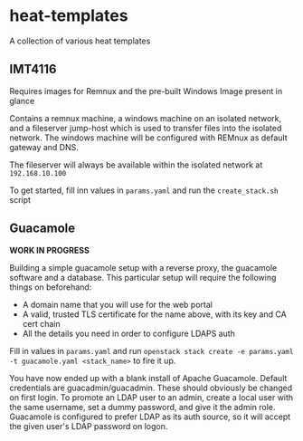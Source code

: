 # heat-templates
A collection of various heat templates

## IMT4116
Requires images for Remnux and the pre-built Windows Image present in glance

Contains a remnux machine, a windows machine on an isolated network, and a fileserver jump-host which is used to transfer files into the isolated network. The windows machine will be configured with REMnux as default gateway and DNS.

The fileserver will always be available within the isolated network at `192.168.10.100`

To get started, fill inn values in `params.yaml` and run the `create_stack.sh` script

## Guacamole
**WORK IN PROGRESS**

Building a simple guacamole setup with a reverse proxy, the guacamole software and a database. This particular setup will require the following things on beforehand:
  - A domain name that you will use for the web portal
  - A valid, trusted TLS certificate for the name above, with its key and CA cert chain
  - All the details you need in order to configure LDAPS auth

Fill in values in `params.yaml` and run `openstack stack create -e params.yaml -t guacamole.yaml <stack_name>` to fire it up.

You have now ended up with a blank install of Apache Guacamole. Default credentials are guacadmin/guacadmin. These should obviously be changed on first login. To promote an LDAP user to an admin, create a local user with the same username, set a dummy password, and give it the admin role. Guacamole is configured to prefer LDAP as its auth source, so it will accept the given user's LDAP password on logon.
